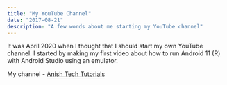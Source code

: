 ```yaml
---
title: "My YouTube Channel"
date: "2017-08-21"
description: "A few words about me starting my YouTube channel"
---
```


It was April 2020 when I thought that I should start my own YouTube channel. I started by making my first video about how to run Android 11 (R) with Android Studio using an emulator.

My channel - [Anish Tech Tutorials](https://youtube.com/anishtechtutorials)
